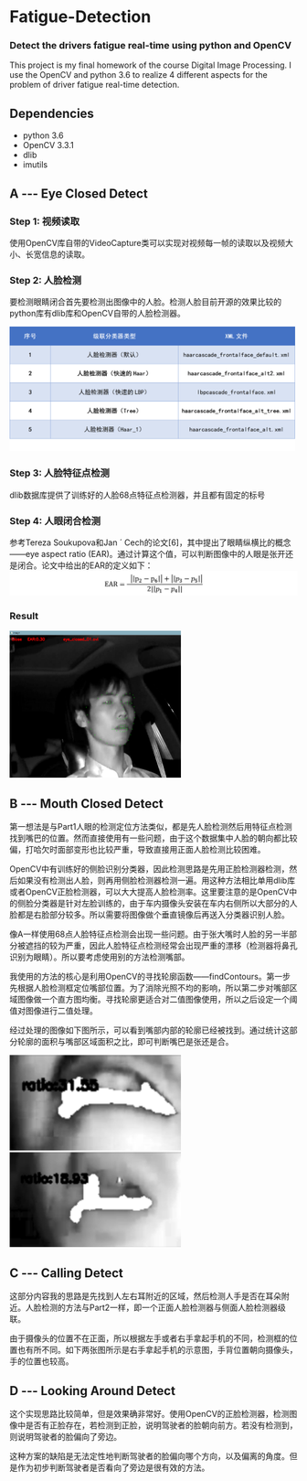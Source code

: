 # Fatigue-Detection
### Detect the drivers fatigue real-time using python and OpenCV

This project is my final homework of the course Digital Image Processing. I use the OpenCV and python 3.6 to realize 4 different aspects for the problem of driver fatigue real-time detection.

## Dependencies
+ python 3.6
+ OpenCV 3.3.1
+ dlib
+ imutils
  
## **A** --- Eye Closed Detect
### Step 1: 视频读取
使用OpenCV库自带的VideoCapture类可以实现对视频每一帧的读取以及视频大小、长宽信息的读取。
### Step 2: 人脸检测

要检测眼睛闭合首先要检测出图像中的人脸。检测人脸目前开源的效果比较的python库有dlib库和OpenCV自带的人脸检测器。

<img src = "imgs/eye_table0.png" width = "500">

### Step 3: 人脸特征点检测
dlib数据库提供了训练好的人脸68点特征点检测器，并且都有固定的标号

### Step 4: 人眼闭合检测
参考Tereza Soukupova和Jan ´ Cech的论文[6]，其中提出了眼睛纵横比的概念——eye aspect ratio (EAR)。通过计算这个值，可以判断图像中的人眼是张开还是闭合。论文中给出的EAR的定义如下：
<img src = "imgs/f0.png">

### Result
<img src = "imgs/eye0.png" width = "300">
  
## **B** --- Mouth Closed Detect
第一想法是与Part1人眼的检测定位方法类似，都是先人脸检测然后用特征点检测找到嘴巴的位置。然而直接使用有一些问题，由于这个数据集中人脸的朝向都比较偏，打哈欠时面部变形也比较严重，导致直接用正面人脸检测比较困难。

OpenCV中有训练好的侧脸识别分类器，因此检测思路是先用正脸检测器检测，然后如果没有检测出人脸，则再用侧脸检测器检测一遍。用这种方法相比单用dlib库或者OpenCV正脸检测器，可以大大提高人脸检测率。这里要注意的是OpenCV中的侧脸分类器是针对左脸训练的，由于车内摄像头安装在车内右侧所以大部分的人脸都是右脸部分较多。所以需要将图像做个垂直镜像后再送入分类器识别人脸。

像A一样使用68点人脸特征点检测会出现一些问题。由于张大嘴时人脸的另一半部分被遮挡的较为严重，因此人脸特征点检测经常会出现严重的漂移（检测器将鼻孔识别为眼睛）。所以要考虑使用别的方法检测嘴部。

我使用的方法的核心是利用OpenCV的寻找轮廓函数——findContours。第一步先根据人脸检测框定位嘴部位置。为了消除光照不均的影响，所以第二步对嘴部区域图像做一个直方图均衡。寻找轮廓更适合对二值图像使用，所以之后设定一个阈值对图像进行二值处理。

经过处理的图像如下图所示，可以看到嘴部内部的轮廓已经被找到。通过统计这部分轮廓的面积与嘴部区域面积之比，即可判断嘴巴是张还是合。

<img src = "imgs/mouth1.png" width = "300">&emsp;&emsp;
<img src = "imgs/mouth2.png" width = "300">

## **C** --- Calling Detect
这部分内容我的思路是先找到人左右耳附近的区域，然后检测人手是否在耳朵附近。人脸检测的方法与Part2一样，即一个正面人脸检测器与侧面人脸检测器级联。

由于摄像头的位置不在正面，所以根据左手或者右手拿起手机的不同，检测框的位置也有所不同。如下两张图所示是右手拿起手机的示意图，手背位置朝向摄像头，手的位置也较高。

## **D** --- Looking Around Detect
这个实现思路比较简单，但是效果确非常好。使用OpenCV的正脸检测器，检测图像中是否有正脸存在，若检测到正脸，说明驾驶者的脸朝向前方。若没有检测到，则说明驾驶者的脸偏向了旁边。

这种方案的缺陷是无法定性地判断驾驶者的脸偏向哪个方向，以及偏离的角度。但是作为初步判断驾驶者是否看向了旁边是很有效的方法。

